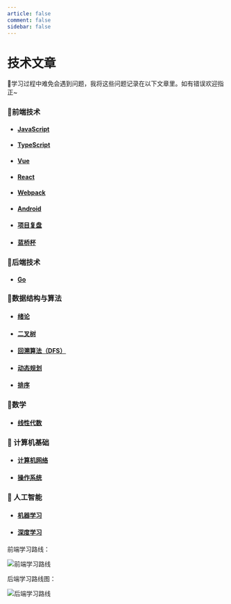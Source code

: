 ```yaml
---
article: false
comment: false
sidebar: false
---
```

# 技术文章
:book:学习过程中难免会遇到问题，我将这些问题记录在以下文章里。如有错误欢迎指正~

### :green_book:前端技术 

- #### [JavaScript](前端技术/JavaScript.md)
- #### [TypeScript](前端技术/TypeScript.md)
- #### [Vue](前端技术/Vue.md)
- #### [React](前端技术/React.md)
- #### [Webpack](前端技术/Webpack.md)
- #### [Android](前端技术/Android.md)
- #### [项目复盘](前端技术/项目复盘.md)
- #### [蓝桥杯](前端技术/蓝桥杯.md)

### :green_book:后端技术

- #### [Go](后端技术/Go.md)

### :blue_book:数据结构与算法

- #### [绪论](数据结构与算法/绪论.md)
- #### [二叉树](数据结构与算法/二叉树.md)
- #### [回溯算法（DFS）](数据结构与算法/回溯算法（DFS）.md)
- #### [动态规划](数据结构与算法/动态规划.md)
- #### [排序](数据结构与算法/排序.md)
### :closed_book:数学

- #### [线性代数](数学/线性代数.md)

### :orange_book: 计算机基础 
- #### [计算机网络](计算机基础/计算机网络.md)
- #### [操作系统](计算机基础/操作系统.md)

### :orange_book: 人工智能
- #### [机器学习](人工智能/机器学习.md)
- #### [深度学习](人工智能/深度学习.md)

前端学习路线：

![前端学习路线](https://etheral.oss-cn-shanghai.aliyuncs.com/images/68747470733a2f2f75706c6f61642d696d616765732e6a69616e7368752e696f2f75706c6f61645f696d616765732f31323839303831392d666639643939666164353838363262332e706e673f696d6167654d6f6772322f6175746f2d6f7269656e742f737472697025374369.png)

后端学习路线图：

![后端学习路线](https://etheral.oss-cn-shanghai.aliyuncs.com/images/golang-developer-roadmap-zh-CN.png)

